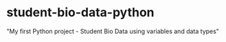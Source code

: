 # student-bio-data-python
"My first Python project - Student Bio Data using variables and data types"
